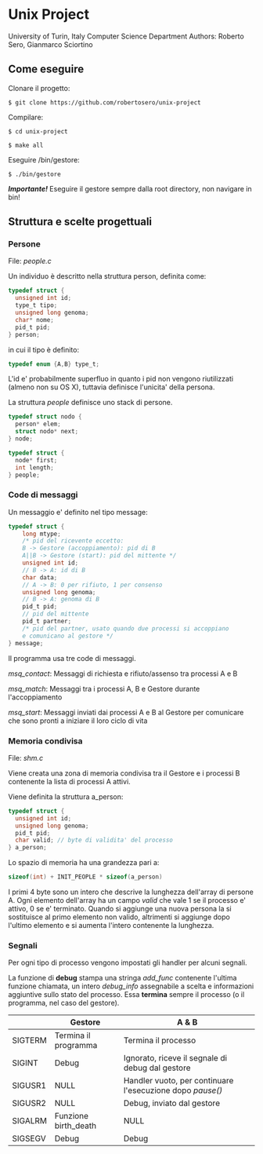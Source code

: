 # Unix Project
University of Turin, Italy
Computer Science Department
Authors: Roberto Sero, Gianmarco Sciortino

## Come eseguire

Clonare il progetto:

`$ git clone https://github.com/robertosero/unix-project`

Compilare:

`$ cd unix-project`

`$ make all`

Eseguire /bin/gestore:

`$ ./bin/gestore`

***Importante!*** Eseguire il gestore sempre dalla root directory, non navigare in bin!


## Struttura e scelte progettuali

### Persone

File: *people.c*

Un individuo è descritto nella struttura person, definita come:

```c
typedef struct {
  unsigned int id;
  type_t tipo;
  unsigned long genoma;
  char* nome;
  pid_t pid;
} person;
```

in cui il tipo è definito:
```c
typedef enum {A,B} type_t;
```

L'id e' probabilmente superfluo in quanto i pid non vengono riutilizzati (almeno non su OS X), tuttavia definisce l'unicita' della persona.

La struttura *people* definisce uno stack di persone.

```c
typedef struct nodo {
  person* elem;
  struct nodo* next;
} node;

typedef struct {
  node* first;
  int length;
} people;
```

### Code di messaggi
Un messaggio e' definito nel tipo message:
```c
typedef struct {
    long mtype;
    /* pid del ricevente eccetto:
    B -> Gestore (accoppiamento): pid di B
    A||B -> Gestore (start): pid del mittente */
    unsigned int id;
    // B -> A: id di B
    char data;
    // A -> B: 0 per rifiuto, 1 per consenso
    unsigned long genoma;
    // B -> A: genoma di B
    pid_t pid;
    // pid del mittente
    pid_t partner;
    /* pid del partner, usato quando due processi si accoppiano
    e comunicano al gestore */
} message;
```

Il programma usa tre code di messaggi.

*msq_contact*: Messaggi di richiesta e rifiuto/assenso tra processi A e B

*msq_match*: Messaggi tra i processi A, B e Gestore durante l'accoppiamento

*msq_start*: Messaggi inviati dai processi A e B al Gestore per comunicare che sono pronti a iniziare il loro ciclo di vita

### Memoria condivisa

File: *shm.c*

Viene creata una zona di memoria condivisa tra il Gestore e i processi B contenente la lista di processi A attivi.

Viene definita la struttura a_person:
```c
typedef struct {
  unsigned int id;
  unsigned long genoma;
  pid_t pid;
  char valid; // byte di validita' del processo
} a_person;
```
Lo spazio di memoria ha una grandezza pari a:
```c
sizeof(int) + INIT_PEOPLE * sizeof(a_person)
```
I primi 4 byte sono un intero che descrive la lunghezza dell'array di persone A. Ogni elemento dell'array ha un campo *valid* che vale 1 se il processo e' attivo, 0 se e' terminato. Quando si aggiunge una nuova persona la si sostituisce al primo elemento non valido, altrimenti si aggiunge dopo l'ultimo elemento e si aumenta l'intero contenente la lunghezza.

### Segnali

Per ogni tipo di processo vengono impostati gli handler per alcuni segnali.

La funzione di **debug** stampa una stringa *add_func* contenente l'ultima funzione chiamata, un intero *debug_info* assegnabile a scelta e informazioni aggiuntive sullo stato del processo. Essa **termina** sempre il processo (o il programma, nel caso del gestore).

|| Gestore | A & B|
|---|---|---|
|SIGTERM|Termina il programma|Termina il processo|
|SIGINT|Debug|Ignorato, riceve il segnale di debug dal gestore|
|SIGUSR1|NULL|Handler vuoto, per continuare l'esecuzione dopo *pause()*|
|SIGUSR2|NULL|Debug, inviato dal gestore|
|SIGALRM|Funzione birth_death|NULL|
|SIGSEGV|Debug|Debug|
